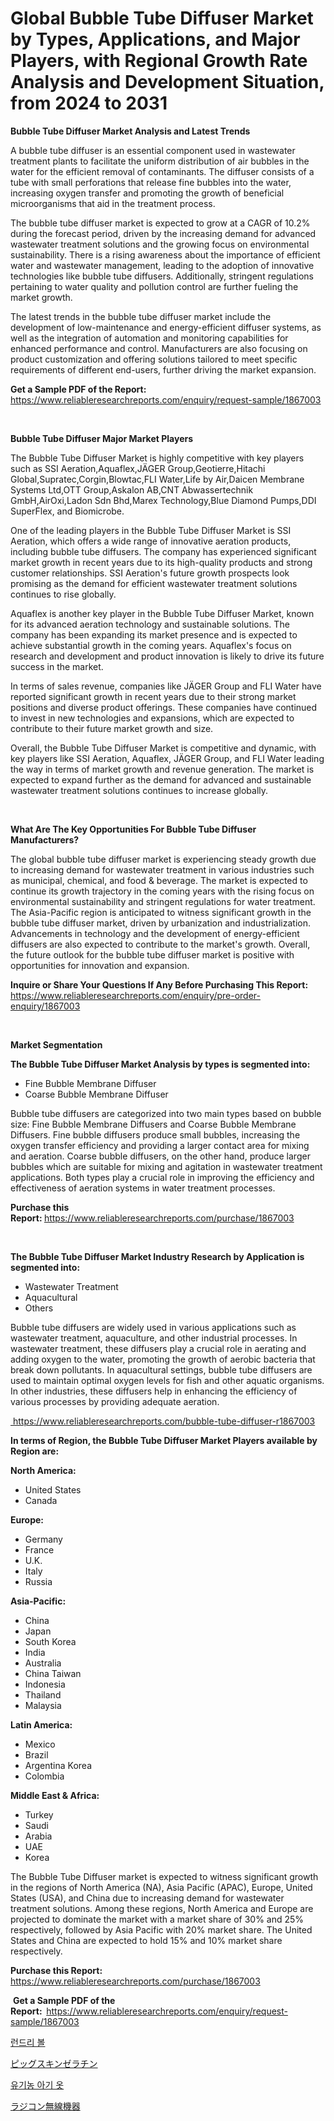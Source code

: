 <p><h1>Global Bubble Tube Diffuser Market by Types, Applications, and Major Players, with Regional Growth Rate Analysis and Development Situation, from 2024 to 2031</h1></p><p><strong>Bubble Tube Diffuser Market Analysis and Latest Trends</strong></p>
<p><p>A bubble tube diffuser is an essential component used in wastewater treatment plants to facilitate the uniform distribution of air bubbles in the water for the efficient removal of contaminants. The diffuser consists of a tube with small perforations that release fine bubbles into the water, increasing oxygen transfer and promoting the growth of beneficial microorganisms that aid in the treatment process.</p><p>The bubble tube diffuser market is expected to grow at a CAGR of 10.2% during the forecast period, driven by the increasing demand for advanced wastewater treatment solutions and the growing focus on environmental sustainability. There is a rising awareness about the importance of efficient water and wastewater management, leading to the adoption of innovative technologies like bubble tube diffusers. Additionally, stringent regulations pertaining to water quality and pollution control are further fueling the market growth.</p><p>The latest trends in the bubble tube diffuser market include the development of low-maintenance and energy-efficient diffuser systems, as well as the integration of automation and monitoring capabilities for enhanced performance and control. Manufacturers are also focusing on product customization and offering solutions tailored to meet specific requirements of different end-users, further driving the market expansion.</p></p>
<p><strong>Get a Sample PDF of the Report:&nbsp;</strong> <a href="https://www.reliableresearchreports.com/enquiry/request-sample/1867003">https://www.reliableresearchreports.com/enquiry/request-sample/1867003</a></p>
<p>&nbsp;</p>
<p><strong>Bubble Tube Diffuser Major Market Players</strong></p>
<p><p>The Bubble Tube Diffuser Market is highly competitive with key players such as SSI Aeration,Aquaflex,JÄGER Group,Geotierre,Hitachi Global,Supratec,Corgin,Blowtac,FLI Water,Life by Air,Daicen Membrane Systems Ltd,OTT Group,Askalon AB,CNT Abwassertechnik GmbH,AirOxi,Ladon Sdn Bhd,Marex Technology,Blue Diamond Pumps,DDI SuperFlex, and Biomicrobe. </p><p>One of the leading players in the Bubble Tube Diffuser Market is SSI Aeration, which offers a wide range of innovative aeration products, including bubble tube diffusers. The company has experienced significant market growth in recent years due to its high-quality products and strong customer relationships. SSI Aeration's future growth prospects look promising as the demand for efficient wastewater treatment solutions continues to rise globally.</p><p>Aquaflex is another key player in the Bubble Tube Diffuser Market, known for its advanced aeration technology and sustainable solutions. The company has been expanding its market presence and is expected to achieve substantial growth in the coming years. Aquaflex's focus on research and development and product innovation is likely to drive its future success in the market.</p><p>In terms of sales revenue, companies like JÄGER Group and FLI Water have reported significant growth in recent years due to their strong market positions and diverse product offerings. These companies have continued to invest in new technologies and expansions, which are expected to contribute to their future market growth and size.</p><p>Overall, the Bubble Tube Diffuser Market is competitive and dynamic, with key players like SSI Aeration, Aquaflex, JÄGER Group, and FLI Water leading the way in terms of market growth and revenue generation. The market is expected to expand further as the demand for advanced and sustainable wastewater treatment solutions continues to increase globally.</p></p>
<p>&nbsp;</p>
<p><strong>What Are The Key Opportunities For Bubble Tube Diffuser Manufacturers?</strong></p>
<p><p>The global bubble tube diffuser market is experiencing steady growth due to increasing demand for wastewater treatment in various industries such as municipal, chemical, and food & beverage. The market is expected to continue its growth trajectory in the coming years with the rising focus on environmental sustainability and stringent regulations for water treatment. The Asia-Pacific region is anticipated to witness significant growth in the bubble tube diffuser market, driven by urbanization and industrialization. Advancements in technology and the development of energy-efficient diffusers are also expected to contribute to the market's growth. Overall, the future outlook for the bubble tube diffuser market is positive with opportunities for innovation and expansion.</p></p>
<p><strong>Inquire or Share Your Questions If Any Before Purchasing This Report:</strong> <a href="https://www.reliableresearchreports.com/enquiry/pre-order-enquiry/1867003">https://www.reliableresearchreports.com/enquiry/pre-order-enquiry/1867003</a></p>
<p>&nbsp;</p>
<p><strong>Market Segmentation</strong></p>
<p><strong>The Bubble Tube Diffuser Market Analysis by types is segmented into:</strong></p>
<p><ul><li>Fine Bubble Membrane Diffuser</li><li>Coarse Bubble Membrane Diffuser</li></ul></p>
<p><p>Bubble tube diffusers are categorized into two main types based on bubble size: Fine Bubble Membrane Diffusers and Coarse Bubble Membrane Diffusers. Fine bubble diffusers produce small bubbles, increasing the oxygen transfer efficiency and providing a larger contact area for mixing and aeration. Coarse bubble diffusers, on the other hand, produce larger bubbles which are suitable for mixing and agitation in wastewater treatment applications. Both types play a crucial role in improving the efficiency and effectiveness of aeration systems in water treatment processes.</p></p>
<p><strong>Purchase this Report:&nbsp;</strong><a href="https://www.reliableresearchreports.com/purchase/1867003">https://www.reliableresearchreports.com/purchase/1867003</a></p>
<p>&nbsp;</p>
<p><strong>The Bubble Tube Diffuser Market Industry Research by Application is segmented into:</strong></p>
<p><ul><li>Wastewater Treatment</li><li>Aquacultural</li><li>Others</li></ul></p>
<p><p>Bubble tube diffusers are widely used in various applications such as wastewater treatment, aquaculture, and other industrial processes. In wastewater treatment, these diffusers play a crucial role in aerating and adding oxygen to the water, promoting the growth of aerobic bacteria that break down pollutants. In aquacultural settings, bubble tube diffusers are used to maintain optimal oxygen levels for fish and other aquatic organisms. In other industries, these diffusers help in enhancing the efficiency of various processes by providing adequate aeration.</p></p>
<p><a href="https://www.reliableresearchreports.com/bubble-tube-diffuser-r1867003">&nbsp;https://www.reliableresearchreports.com/bubble-tube-diffuser-r1867003</a></p>
<p><strong>In terms of Region, the Bubble Tube Diffuser Market Players available by Region are:</strong></p>
<p>
    <p> <strong> North America: </strong>
        <ul>
            <li>United States</li>
            <li>Canada</li>
        </ul>
        </p> 
    <p> <strong> Europe: </strong>
        <ul>
            <li>Germany</li>
            <li>France</li>
            <li>U.K.</li>
            <li>Italy</li>
            <li>Russia</li>
        </ul>
        </p> 
    <p> <strong> Asia-Pacific: </strong>
        <ul>
            <li>China</li>
            <li>Japan</li>
            <li>South Korea</li>
            <li>India</li>
            <li>Australia</li>
            <li>China Taiwan</li>
            <li>Indonesia</li>
            <li>Thailand</li>
            <li>Malaysia</li>
        </ul>
        </p> 
    <p> <strong> Latin America: </strong>
        <ul>
            <li>Mexico</li>
            <li>Brazil</li>
            <li>Argentina Korea</li>
            <li>Colombia</li>
        </ul>
        </p> 
    <p> <strong> Middle East & Africa: </strong>
        <ul>
            <li>Turkey</li>
            <li>Saudi</li>
            <li>Arabia</li>
            <li>UAE</li>
            <li>Korea</li>
        </ul>
    </p>
    </p>
<p><p>The Bubble Tube Diffuser market is expected to witness significant growth in the regions of North America (NA), Asia Pacific (APAC), Europe, United States (USA), and China due to increasing demand for wastewater treatment solutions. Among these regions, North America and Europe are projected to dominate the market with a market share of 30% and 25% respectively, followed by Asia Pacific with 20% market share. The United States and China are expected to hold 15% and 10% market share respectively.</p></p>
<p><strong>Purchase this Report: </strong><a href="https://www.reliableresearchreports.com/purchase/1867003">https://www.reliableresearchreports.com/purchase/1867003</a></p>
<p>&nbsp;<strong>Get a Sample PDF of the Report:&nbsp;&nbsp;</strong><a href="https://www.reliableresearchreports.com/enquiry/request-sample/1867003">https://www.reliableresearchreports.com/enquiry/request-sample/1867003</a></p>
<p><strong></strong></p>
<p><p><a href="https://medium.com/@felipegrrady654556/%EC%84%B8%ED%83%81%EB%B3%BC-%EC%8B%9C%EC%9E%A5-%EA%B7%9C%EB%AA%A8-%EC%8B%9C%EC%9E%A5-%EC%A0%84%EB%A7%9D-%EB%B0%8F-%EC%8B%9C%EC%9E%A5-%EC%98%88%EC%B8%A1-2024%EB%85%84%EB%B6%80%ED%84%B0-2031%EB%85%84%EA%B9%8C%EC%A7%80-918d3e0345fd">런드리 볼</a></p><p><a href="https://medium.com/@addyserr7687/%E3%83%94%E3%83%83%E3%82%B0%E3%82%B9%E3%82%AD%E3%83%B3%E3%82%BC%E3%83%A9%E3%83%81%E3%83%B3%E5%B8%82%E5%A0%B4%E3%81%AE%E3%83%88%E3%83%AC%E3%83%B3%E3%83%89%E3%81%8A%E3%82%88%E3%81%B3%E5%B8%82%E5%A0%B4%E5%88%86%E6%9E%90%E3%81%AF-2024%E5%B9%B4%E3%81%8B%E3%82%892031%E5%B9%B4%E3%81%BE%E3%81%A7%E3%81%AE%E4%BA%88%E6%B8%AC%E3%81%A7%E3%81%99-0cfb6a0b50c8">ピッグスキンゼラチン</a></p><p><a href="https://medium.com/@jerrodhilll68/%EC%9C%A0%EA%B8%B0%EB%86%8D-%EC%9C%A0%EC%95%84-%EC%9D%98%EB%A5%98-%EC%8B%9C%EC%9E%A5-%EC%8B%9C%EC%9E%A5-cagr-%EC%8B%9C%EC%9E%A5-%ED%8A%B8%EB%A0%8C%EB%93%9C-%EB%B0%8F-%EC%84%B1%EC%9E%A5-%EC%A0%84%EB%9E%B5%EC%97%90-%EB%8C%80%ED%95%9C-%ED%86%B5%EC%B0%B0%EB%A0%A5-7681db8e2dd0">유기농 아기 옷</a></p><p><a href="https://medium.com/@teridactyl90/rc%E3%83%A9%E3%82%B8%E3%82%AA%E6%A9%9F%E5%99%A8%E5%B8%82%E5%A0%B4%E3%81%AF-2031%E5%B9%B4%E3%81%BE%E3%81%A7%E3%81%AE%E5%B8%82%E5%A0%B4%E3%82%B7%E3%82%A7%E3%82%A2-%E3%82%B5%E3%82%A4%E3%82%BA-%E3%81%8A%E3%82%88%E3%81%B3%E4%BA%88%E6%B8%AC%E3%82%92%E4%B8%AD%E5%BF%83%E3%81%AB%E3%81%97%E3%81%A6%E3%81%84%E3%81%BE%E3%81%99-966faed844f2">ラジコン無線機器</a></p></p>